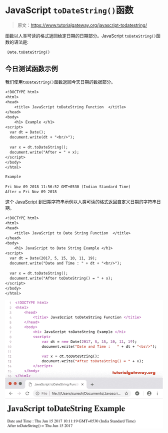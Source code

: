 # JavaScript `toDateString()`函数

> 原文：<https://www.tutorialgateway.org/javascript-todatestring/>

函数以人类可读的格式返回给定日期的日期部分。JavaScript `toDateString()`函数的语法是:

```
 Date.toDateString()
```

## 今日测试函数示例

我们使用`toDateString()`函数返回今天日期的数据部分。

```
<!DOCTYPE html>
<html>
<head>
    <title> JavaScript toDateString Function  </title>
</head>
<body>
    <h1> Example </h1>
<script>
  var dt = Date();  
  document.write(dt + "<br/>");

  var x = dt.toDateString();
  document.write("After = " + x);
</script>
</body>
</html>
```

```
Example

Fri Nov 09 2018 11:56:52 GMT+0530 (Indian Standard Time)
After = Fri Nov 09 2018
```

这个 [JavaScript](https://www.tutorialgateway.org/javascript/) 到日期字符串示例以人类可读的格式返回自定义日期的字符串日期。

```
<!DOCTYPE html>
<html>
<head>
    <title> JavaScript to Date String Function  </title>
</head>
<body>
    <h1> JavaScript to Date String Example </h1>
<script>
  var dt = Date(2017, 5, 15, 10, 11, 19);
  document.write("Date and Time : " + dt + "<br/>");

  var x = dt.toDateString();
  document.write("After toDateString() = " + x);
</script>
</body>
</html>
```

![JavaScript toDateString Function 2](img/9f3f82d7742caa3b6c7d20fda95cfc03.png)